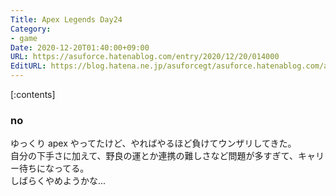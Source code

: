 ```yaml
---
Title: Apex Legends Day24
Category:
- game
Date: 2020-12-20T01:40:00+09:00
URL: https://asuforce.hatenablog.com/entry/2020/12/20/014000
EditURL: https://blog.hatena.ne.jp/asuforcegt/asuforce.hatenablog.com/atom/entry/26006613667475600
---
```


[:contents]

### no

ゆっくり apex やってたけど、やればやるほど負けてウンザリしてきた。  
自分の下手さに加えて、野良の運とか連携の難しさなど問題が多すぎて、キャリー待ちになってる。  
しばらくやめようかな...


